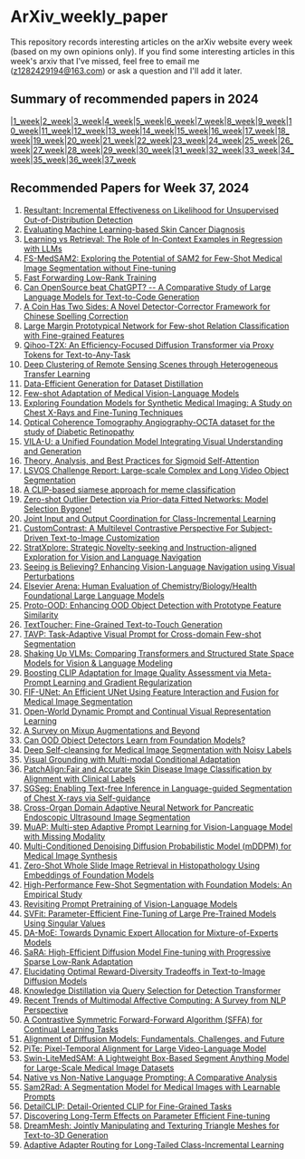 # ArXiv_weekly_paper
This repository records interesting articles on the arXiv website every week (based on my own opinions only).
If you find some interesting articles in this week's arxiv that I've missed, feel free to email me (z1282429194@163.com) or ask a question and I'll add it later.

## Summary of recommended papers in 2024
<!-- | | | | |
|--------|--------|--------|--------| -->
|[1_week](https://github.com/Fatflower/ArXiv_weekly_paper/blob/main/2024/1_week.md)|[2_week](https://github.com/Fatflower/ArXiv_weekly_paper/blob/main/2024/2_week.md)|[3_week](https://github.com/Fatflower/ArXiv_weekly_paper/blob/main/2024/3_week.md)|[4_week](https://github.com/Fatflower/ArXiv_weekly_paper/blob/main/2024/4_week.md)|[5_week](https://github.com/Fatflower/ArXiv_weekly_paper/blob/main/2024/5_week.md)|[6_week](https://github.com/Fatflower/ArXiv_weekly_paper/blob/main/2024/6_week.md)|[7_week](https://github.com/Fatflower/ArXiv_weekly_paper/blob/main/2024/7_week.md)|[8_week](https://github.com/Fatflower/ArXiv_weekly_paper/blob/main/2024/8_week.md)|[9_week](https://github.com/Fatflower/ArXiv_weekly_paper/blob/main/2024/9_week.md)|[10_week](https://github.com/Fatflower/ArXiv_weekly_paper/blob/main/2024/10_week.md)|[11_week](https://github.com/Fatflower/ArXiv_weekly_paper/blob/main/2024/11_week.md)|[12_week](https://github.com/Fatflower/ArXiv_weekly_paper/blob/main/2024/12_week.md)|[13_week](https://github.com/Fatflower/ArXiv_weekly_paper/blob/main/2024/13_week.md)|[14_week](https://github.com/Fatflower/ArXiv_weekly_paper/blob/main/2024/14_week.md)|[15_week](https://github.com/Fatflower/ArXiv_weekly_paper/blob/main/2024/15_week.md)|[16_week](https://github.com/Fatflower/ArXiv_weekly_paper/blob/main/2024/16_week.md)|[17_week](https://github.com/Fatflower/ArXiv_weekly_paper/blob/main/2024/17_week.md)|[18_week](https://github.com/Fatflower/ArXiv_weekly_paper/blob/main/2024/18_week.md)|[19_week](https://github.com/Fatflower/ArXiv_weekly_paper/blob/main/2024/19_week.md)|[20_week](https://github.com/Fatflower/ArXiv_weekly_paper/blob/main/2024/20_week.md)|[21_week](https://github.com/Fatflower/ArXiv_weekly_paper/blob/main/2024/21_week.md)|[22_week](https://github.com/Fatflower/ArXiv_weekly_paper/blob/main/2024/22_week.md)|[23_week](https://github.com/Fatflower/ArXiv_weekly_paper/blob/main/2024/23_week.md)|[24_week](https://github.com/Fatflower/ArXiv_weekly_paper/blob/main/2024/24_week.md)|[25_week](https://github.com/Fatflower/ArXiv_weekly_paper/blob/main/2024/25_week.md)|[26_week](https://github.com/Fatflower/ArXiv_weekly_paper/blob/main/2024/26_week.md)|[27_week](https://github.com/Fatflower/ArXiv_weekly_paper/blob/main/2024/27_week.md)|[28_week](https://github.com/Fatflower/ArXiv_weekly_paper/blob/main/2024/28_week.md)|[29_week](https://github.com/Fatflower/ArXiv_weekly_paper/blob/main/2024/29_week.md)|[30_week](https://github.com/Fatflower/ArXiv_weekly_paper/blob/main/2024/30_week.md)|[31_week](https://github.com/Fatflower/ArXiv_weekly_paper/blob/main/2024/31_week.md)|[32_week](https://github.com/Fatflower/ArXiv_weekly_paper/blob/main/2024/32_week.md)|[33_week](https://github.com/Fatflower/ArXiv_weekly_paper/blob/main/2024/33_week.md)|[34_week](https://github.com/Fatflower/ArXiv_weekly_paper/blob/main/2024/34_week.md)|[35_week](https://github.com/Fatflower/ArXiv_weekly_paper/blob/main/2024/35_week.md)|[36_week](https://github.com/Fatflower/ArXiv_weekly_paper/blob/main/2024/36_week.md)|[37_week](https://github.com/Fatflower/ArXiv_weekly_paper/blob/main/2024/37_week.md)



<!-- | | | | | -->

## Recommended Papers for Week 37, 2024
1. [Resultant: Incremental Effectiveness on Likelihood for Unsupervised Out-of-Distribution Detection](https://arxiv.org/abs/2409.03801)
2. [Evaluating Machine Learning-based Skin Cancer Diagnosis](https://arxiv.org/abs/2409.03794)
3. [Learning vs Retrieval: The Role of In-Context Examples in Regression with LLMs](https://arxiv.org/abs/2409.04318)
4. [FS-MedSAM2: Exploring the Potential of SAM2 for Few-Shot Medical Image Segmentation without Fine-tuning](https://arxiv.org/abs/2409.04298)
5. [Fast Forwarding Low-Rank Training](https://arxiv.org/abs/2409.04206)
6. [Can OpenSource beat ChatGPT? -- A Comparative Study of Large Language Models for Text-to-Code Generation](https://arxiv.org/abs/2409.04164)
7. [A Coin Has Two Sides: A Novel Detector-Corrector Framework for Chinese Spelling Correction](https://arxiv.org/abs/2409.04150)
8. [Large Margin Prototypical Network for Few-shot Relation Classification with Fine-grained Features](https://arxiv.org/abs/2409.04009)
9. [Qihoo-T2X: An Efficiency-Focused Diffusion Transformer via Proxy Tokens for Text-to-Any-Task](https://arxiv.org/abs/2409.04005)
10. [Deep Clustering of Remote Sensing Scenes through Heterogeneous Transfer Learning](https://arxiv.org/abs/2409.03938)
11. [Data-Efficient Generation for Dataset Distillation](https://arxiv.org/abs/2409.03929)
12. [Few-shot Adaptation of Medical Vision-Language Models](https://arxiv.org/abs/2409.03868)
13. [Exploring Foundation Models for Synthetic Medical Imaging: A Study on Chest X-Rays and Fine-Tuning Techniques](https://arxiv.org/abs/2409.04424)
14. [Optical Coherence Tomography Angiography-OCTA dataset for the study of Diabetic Retinopathy](https://arxiv.org/abs/2409.04137)
15. [VILA-U: a Unified Foundation Model Integrating Visual Understanding and Generation](https://arxiv.org/abs/2409.04429)
16. [Theory, Analysis, and Best Practices for Sigmoid Self-Attention](https://arxiv.org/abs/2409.04431)
17. [LSVOS Challenge Report: Large-scale Complex and Long Video Object Segmentation](https://arxiv.org/abs/2409.05847)
18. [A CLIP-based siamese approach for meme classification](https://arxiv.org/abs/2409.05772)
19. [Zero-shot Outlier Detection via Prior-data Fitted Networks: Model Selection Bygone!](https://arxiv.org/abs/2409.05672)
20. [Joint Input and Output Coordination for Class-Incremental Learning](https://arxiv.org/abs/2409.05620)
21. [CustomContrast: A Multilevel Contrastive Perspective For Subject-Driven Text-to-Image Customization](https://arxiv.org/abs/2409.05606)
22. [StratXplore: Strategic Novelty-seeking and Instruction-aligned Exploration for Vision and Language Navigation](https://arxiv.org/abs/2409.05593)
23. [Seeing is Believing? Enhancing Vision-Language Navigation using Visual Perturbations](https://arxiv.org/abs/2409.05552)
24. [Elsevier Arena: Human Evaluation of Chemistry/Biology/Health Foundational Large Language Models](https://arxiv.org/abs/2409.05486)
25. [Proto-OOD: Enhancing OOD Object Detection with Prototype Feature Similarity](https://arxiv.org/abs/2409.05466)
26. [TextToucher: Fine-Grained Text-to-Touch Generation](https://arxiv.org/abs/2409.05427)
27. [TAVP: Task-Adaptive Visual Prompt for Cross-domain Few-shot Segmentation](https://arxiv.org/abs/2409.05393)
28. [Shaking Up VLMs: Comparing Transformers and Structured State Space Models for Vision & Language Modeling](https://arxiv.org/abs/2409.05395)
29. [Boosting CLIP Adaptation for Image Quality Assessment via Meta-Prompt Learning and Gradient Regularization](https://arxiv.org/abs/2409.05381)
30. [FIF-UNet: An Efficient UNet Using Feature Interaction and Fusion for Medical Image Segmentation](https://arxiv.org/abs/2409.05324)
31. [Open-World Dynamic Prompt and Continual Visual Representation Learning](https://arxiv.org/abs/2409.05312)
32. [A Survey on Mixup Augmentations and Beyond](https://arxiv.org/abs/2409.05202)
33. [Can OOD Object Detectors Learn from Foundation Models?](https://arxiv.org/abs/2409.05162)
34. [Deep Self-cleansing for Medical Image Segmentation with Noisy Labels](https://arxiv.org/abs/2409.05024)
35. [Visual Grounding with Multi-modal Conditional Adaptation](https://arxiv.org/abs/2409.04999)
36. [PatchAlign:Fair and Accurate Skin Disease Image Classification by Alignment with Clinical Labels](https://arxiv.org/abs/2409.04975)
37. [SGSeg: Enabling Text-free Inference in Language-guided Segmentation of Chest X-rays via Self-guidance](https://arxiv.org/abs/2409.04758)
38. [Cross-Organ Domain Adaptive Neural Network for Pancreatic Endoscopic Ultrasound Image Segmentation](https://arxiv.org/abs/2409.04718)
39. [MuAP: Multi-step Adaptive Prompt Learning for Vision-Language Model with Missing Modality](https://arxiv.org/abs/2409.04693)
40. [Multi-Conditioned Denoising Diffusion Probabilistic Model (mDDPM) for Medical Image Synthesis](https://arxiv.org/abs/2409.04670)
41. [Zero-Shot Whole Slide Image Retrieval in Histopathology Using Embeddings of Foundation Models](https://arxiv.org/abs/2409.04631)
42. [High-Performance Few-Shot Segmentation with Foundation Models: An Empirical Study](https://arxiv.org/abs/2409.06305)
43. [Revisiting Prompt Pretraining of Vision-Language Models](https://arxiv.org/abs/2409.06166)
44. [SVFit: Parameter-Efficient Fine-Tuning of Large Pre-Trained Models Using Singular Values](https://arxiv.org/abs/2409.05926)
45. [DA-MoE: Towards Dynamic Expert Allocation for Mixture-of-Experts Models](https://arxiv.org/abs/2409.06669)
46. [SaRA: High-Efficient Diffusion Model Fine-tuning with Progressive Sparse Low-Rank Adaptation](https://arxiv.org/abs/2409.06633)
47. [Elucidating Optimal Reward-Diversity Tradeoffs in Text-to-Image Diffusion Models](https://arxiv.org/abs/2409.06493)
48. [Knowledge Distillation via Query Selection for Detection Transformer](https://arxiv.org/abs/2409.06443)
49. [Recent Trends of Multimodal Affective Computing: A Survey from NLP Perspective](https://arxiv.org/abs/2409.07388)
50. [A Contrastive Symmetric Forward-Forward Algorithm (SFFA) for Continual Learning Tasks](https://arxiv.org/abs/2409.07387)
51. [Alignment of Diffusion Models: Fundamentals, Challenges, and Future](https://arxiv.org/abs/2409.07253)
52. [PiTe: Pixel-Temporal Alignment for Large Video-Language Model](https://arxiv.org/abs/2409.07239)
53. [Swin-LiteMedSAM: A Lightweight Box-Based Segment Anything Model for Large-Scale Medical Image Datasets](https://arxiv.org/abs/2409.07172)
54. [Native vs Non-Native Language Prompting: A Comparative Analysis](https://arxiv.org/abs/2409.07054)
55. [Sam2Rad: A Segmentation Model for Medical Images with Learnable Prompts](https://arxiv.org/abs/2409.06821)
56. [DetailCLIP: Detail-Oriented CLIP for Fine-Grained Tasks](https://arxiv.org/abs/2409.06809)
57. [Discovering Long-Term Effects on Parameter Efficient Fine-tuning](https://arxiv.org/abs/2409.06706)
58. [DreamMesh: Jointly Manipulating and Texturing Triangle Meshes for Text-to-3D Generation](https://arxiv.org/abs/2409.07454)
59. [Adaptive Adapter Routing for Long-Tailed Class-Incremental Learning](https://arxiv.org/abs/2409.07446)